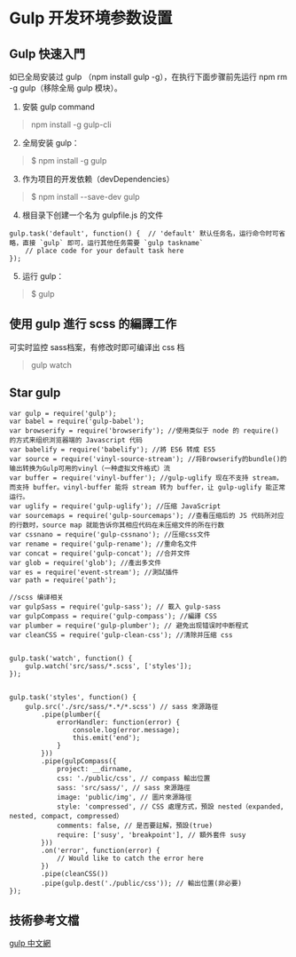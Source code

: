 # Gulp 开发环境参数设置

## Gulp 快速入門

如已全局安装过 gulp （npm install gulp -g），在执行下面步骤前先运行  npm rm -g gulp（移除全局 gulp 模块）。

1. 安裝 gulp command
> npm install -g gulp-cli
2. 全局安装 gulp：
> $ npm install -g gulp
3. 作为项目的开发依赖（devDependencies）
> $ npm install --save-dev gulp
4. 根目录下创建一个名为 gulpfile.js 的文件
```
gulp.task('default', function() {  // 'default' 默认任务名，运行命令时可省略，直接 `gulp` 即可，运行其他任务需要 `gulp taskname`
    // place code for your default task here
});
```
5. 运行 gulp：
> $ gulp

## 使用 gulp 進行 scss 的編譯工作

可实时监控 sass档案，有修改时即可编译出 css 档

> gulp watch

## Star gulp
```
var gulp = require('gulp');
var babel = require('gulp-babel');
var browserify = require('browserify'); //使用类似于 node 的 require() 的方式来组织浏览器端的 Javascript 代码
var babelify = require('babelify'); //將 ES6 转成 ES5
var source = require('vinyl-source-stream'); //将Browserify的bundle()的输出转换为Gulp可用的vinyl（一种虚拟文件格式）流
var buffer = require('vinyl-buffer'); //gulp-uglify 现在不支持 stream，而支持 buffer。vinyl-buffer 能将 stream 转为 buffer，让 gulp-uglify 能正常运行。
var uglify = require('gulp-uglify'); //压缩 JavaScript
var sourcemaps = require('gulp-sourcemaps'); //查看压缩后的 JS 代码所对应的行数时，source map 就能告诉你其相应代码在未压缩文件的所在行数
var cssnano = require('gulp-cssnano'); //压缩css文件
var rename = require('gulp-rename'); //重命名文件
var concat = require('gulp-concat'); //合并文件
var glob = require('glob'); //產出多文件
var es = require('event-stream'); //測試插件
var path = require('path');

//scss 编译相关
var gulpSass = require('gulp-sass'); // 載入 gulp-sass
var gulpCompass = require('gulp-compass'); //編譯 CSS
var plumber = require('gulp-plumber'); // 避免出现错误时中断程式
var cleanCSS = require('gulp-clean-css'); //清除并压缩 css


gulp.task('watch', function() {
    gulp.watch('src/sass/*.scss', ['styles']);
});


gulp.task('styles', function() {
    gulp.src('./src/sass/*.*/*.scss') // sass 來源路徑
        .pipe(plumber({
            errorHandler: function(error) {
                console.log(error.message);
                this.emit('end');
            }
        }))
        .pipe(gulpCompass({
            project: __dirname,
            css: './public/css', // compass 輸出位置
            sass: 'src/sass/', // sass 來源路徑
            image: 'public/img', // 圖片來源路徑
            style: 'compressed', // CSS 處理方式，預設 nested（expanded, nested, compact, compressed）
            comments: false, // 是否要註解，預設(true)
            require: ['susy', 'breakpoint'], // 額外套件 susy
        }))
        .on('error', function(error) {
            // Would like to catch the error here 
        })
        .pipe(cleanCSS())
        .pipe(gulp.dest('./public/css')); // 輸出位置(非必要)
});

```

## 技術參考文檔
[gulp 中文網](https://www.gulpjs.com.cn/docs/getting-started/)